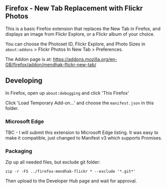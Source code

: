 ## Firefox - New Tab Replacement with Flickr Photos

This is a basic Firefox extension that replaces the New Tab in Firefox, and displays an image from Flickr Explore, or a Flickr album of your choice.  

You can choose the Photoset ID, Flickr Explore, and Photo Sizes in `about:addons` > Flickr Photos In New Tab > Preferences.  

The Addon page is at: https://addons.mozilla.org/en-GB/firefox/addon/mendhak-flickr-new-tab/


## Developing

In Firefox, open up `about:debugging` and click 'This Firefox'

Click 'Load Temporary Add-on...' and choose the `manifest.json` in this folder.


### Microsoft Edge

TBC - I will submit this extension to Microsoft Edge listing.  It was easy to make it compatible, just changed to Manifest v3 which supports Promises.  



### Packaging

Zip up all needed files, but exclude git folder: 

```
zip -r -FS ../firefox-mendhak-flickr * --exclude '*.git*'
```

Then upload to the Developer Hub page and wait for approval. 